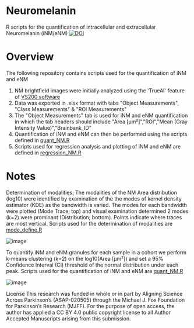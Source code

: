 # Neuromelanin
R scripts for the quantification of intracellular and extracellular Neuromelanin (iNM/eNM) [![DOI](https://zenodo.org/badge/742200160.svg)](https://zenodo.org/doi/10.5281/zenodo.10494621)

# Overview
The following repository contains scripts used for the quantification of iNM and eNM
1) NM brightfield images were initially analyzed using the 'TrueAI' feature of [VS200 software](https://www.olympus-lifescience.com/en/solutions-based-systems/vs200/)
2) Data was exported in .xlsx format with tabs "Object Measurements", "Class Measurements" & "ROI Measurements"
3) The "Object Measurements" tab is used for iNM and eNM quantification in which the tab headers should include "Area [µm²]","ROI","Mean (Gray Intensity Value)","Brainbank_ID"
4) Quantification of iNM and eNM can then be performed using the scripts defined in [quant_NM.R](quant_NM.R)
5) Scripts used for regression analysis and plotting of iNM and eNM are defined in [regression_NM.R](regression_NM.R)


# Notes
Determination of modalities; The modalities of the NM Area distribution (log10) were identified by examination of the the modes of kernel density estimator (KDE) as the bandwidth is varied.
The modes for each bandwidth were plotted (Mode Trace; top) and visual examination determined 2 modes (k=2) were prominant (Distribution; bottom). Points indicate where traces are most vertical. 
Scripts used for the determination of modalities are [mode_define.R](mode_define.R)

![image](https://github.com/zchatt/Neuromelanin/assets/30888259/ec751717-97c1-44f9-9882-e35f46d89eb3)

To quantify iNM and eNM granules for each sample in a cohort we perform k-means clustering (k=2) on the log10(Area [µm²]) and set a 95% Confidence Interval (CI) threshold of the normal distribution under each peak.
Scripts used for the quantification of iNM and eNM are [quant_NM.R](quant_NM.R)

![image](https://github.com/zchatt/Neuromelanin/assets/30888259/95cf90f1-5383-4b1c-9be7-065a131d0d96)

License
This research was funded in whole or in part by Aligning Science Across Parkinson’s (ASAP-020505) through the Michael J. Fox Foundation for Parkinson’s Research (MJFF). For the purpose of open access, the author has applied a CC BY 4.0 public copyright license to all Author Accepted Manuscripts arising from this submission.